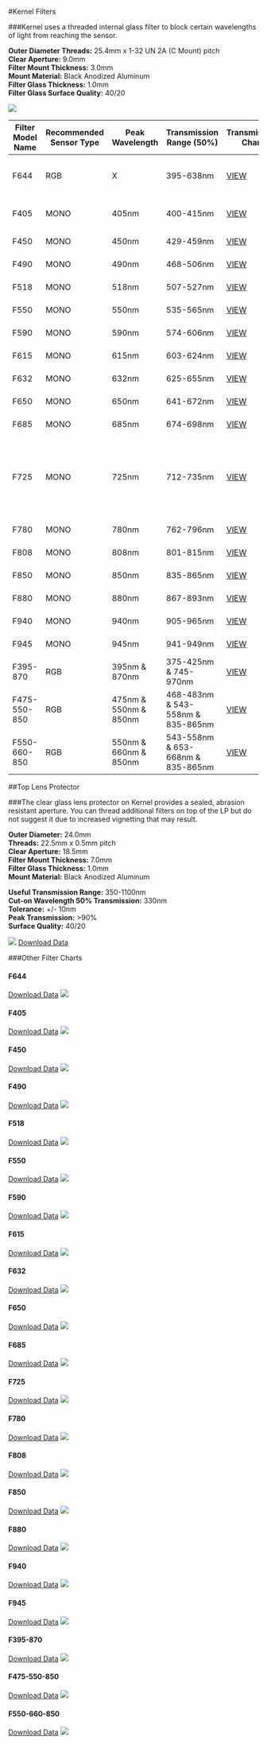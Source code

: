 #Kernel Filters

###Kernel uses a threaded internal glass filter to block certain wavelengths of light from reaching the sensor.

**Outer Diameter Threads:** 25.4mm x 1-32 UN 2A (C Mount) pitch  
**Clear Aperture:** 9.0mm  
**Filter Mount Thickness:** 3.0mm  
**Mount Material:** Black Anodized Aluminum  
**Filter Glass Thickness:** 1.0mm  
**Filter Glass Surface Quality:** 40/20  

![](/assets/all_single_bands.png)

| Filter Model Name | Recommended Sensor Type | Peak Wavelength| Transmission Range (50%) | Transmission Chart | Typical Uses |
|-------------------|-------------------------|----------------|--------------------|--------------------|--------------|
| F644              | RGB                     | X              | 395-638nm          | [VIEW](#f644)      | Visible light RGB only (Cut-off 648nm) |
| F405              | MONO                    | 405nm          | 400-415nm          | [VIEW](#f405)           | Ultraviolet (UV) light detection |
| F450              | MONO                    | 450nm          | 429-459nm          | [VIEW](#f450)           | Blue light indices |
| F490              | MONO                    | 490nm          | 468-506nm          | [VIEW](#f490)           | Blue light indices |
| F518              | MONO                    | 518nm          | 507-527nm          | [VIEW](#f518)           | Green light indices |
| F550              | MONO                    | 550nm          | 535-565nm          | [VIEW](#f550)           | Green light indices |
| F590              | MONO                    | 590nm          | 574-606nm          | [VIEW](#f590)           | Green light indices |
| F615              | MONO                    | 615nm          | 603-624nm          | [VIEW](#f615)           | Green light indices |
| F632              | MONO                    | 632nm          | 625-655nm          | [VIEW](#f632)           | Red light indices |
| F650              | MONO                    | 650nm          | 641-672nm          | [VIEW](#f650)           | Red light indices |
| F685              | MONO                    | 685nm          | 674-698nm          | [VIEW](#f685)           | Red light indices |
| F725              | MONO                    | 725nm          | 712-735nm          | [VIEW](#f725)           | Red-edge: Deeper canopy penetration, earlier detection of reduction in photosynthesis |
| F780              | MONO                    | 780nm          | 762-796nm          | [VIEW](#f780)           | NIR light indices |
| F808              | MONO                    | 808nm          | 801-815nm          | [VIEW](#f808)           | NIR light indices |
| F850              | MONO                    | 850nm          | 835-865nm          | [VIEW](#f850)           | NIR light indices |
| F880              | MONO                    | 880nm          | 867-893nm          | [VIEW](#f880)           | NIR light indices |
| F940              | MONO                    | 940nm          | 905-965nm          | [VIEW](#f940)           | NIR light indices |
| F945              | MONO                    | 945nm          | 941-949nm          | [VIEW](#f945)           | NIR light indices |
| F395-870          | RGB                     | 395nm & 870nm  | 375-425nm & 745-970nm          | [VIEW](#f395-870)           | Atmospheric indices|
| F475-550-850      | RGB                     | 475nm & 550nm & 850nm | 468-483nm & 543-558nm & 835-865nm          | [VIEW](#f475-550-850)           | ENDVI, improved NDVI |
| F550-660-850      | RGB                     | 550nm & 660nm & 850nm | 543-558nm & 653-668nm & 835-865nm          | [VIEW](#f550-660-850)           | NDVI, GNDVI, CVI, NG, NNIR, NR, TVI |

##Top Lens Protector

###The clear glass lens protector on Kernel provides a sealed, abrasion resistant aperture. You can thread additional filters on top of the LP but do not suggest it due to increased vignetting that may result.

**Outer Diameter:** 24.0mm  
**Threads:** 22.5mm x 0.5mm pitch  
**Clear Aperture:** 18.5mm  
**Filter Mount Thickness:** 7.0mm  
**Filter Glass Thickness:** 1.0mm  
**Mount Material:** Black Anodized Aluminum  

**Useful Transmission Range:** 350-1100nm  
**Cut-on Wavelength 50% Transmission:** 330nm  
**Tolerance:** +/- 10nm  
**Peak Transmission:** >90%  
**Surface Quality:** 40/20  

![](/assets/lp.png)
[Download Data](http://docs.peauproductions.com/kernel/filters/lens_protector_chart.xlsx)

###Other Filter Charts

#### F644
[Download Data](https://drive.google.com/open?id=1KXIcBocpRT0T0D1K6RBvKQnb173TVBP1)
![](/assets/f644.png)
#### F405
[Download Data](https://drive.google.com/open?id=1vsHdlUmrUqdtKAximoXHhInFhHt7TJaK)
![](/assets/f405.png)
#### F450
[Download Data](https://drive.google.com/open?id=1jV3FPhNSCsYZgfRRSVjBl2XwHPE4OeNK)
![](/assets/f450.png)
#### F490
[Download Data](https://drive.google.com/open?id=1ulbUbOIlhxDcs7Ma2u7r0nk70Kd7A_Ba)
![](/assets/f490.png)
#### F518
[Download Data](https://drive.google.com/open?id=1g3hExAOM2V_C_5KzJDXqRzmDkqgXJDl4)
![](/assets/f518.png)
#### F550
[Download Data](https://drive.google.com/open?id=1Y_HLghLro4-L3AhI4G3gCVR8RqY8WNA0)
![](/assets/f550.png)
#### F590
[Download Data](https://drive.google.com/open?id=1qMHhxW_Be7qX3JJ7W0F-ufEvvbDLQ1WB)
![](/assets/f590.png)
#### F615
[Download Data](https://drive.google.com/open?id=1WXNJtee1zxD7XDPD5F2s5z3XiwYVDmzN)
![](/assets/f615.png)
#### F632
[Download Data](https://drive.google.com/open?id=1GX9pAG955fPqyeQbwGFKwVgofIFL7YPW)
![](/assets/f632.png)
#### F650
[Download Data](https://drive.google.com/open?id=1Evlkz02rjpBjWZ0zjb4HxGk6OmvT2V1Y)
![](/assets/f650.png)
#### F685
[Download Data](https://drive.google.com/open?id=1JUaVJFfFhYOL4ZhccDcAWCoLvOIE8aRj)
![](/assets/F685.png)
#### F725
[Download Data](https://drive.google.com/open?id=1CHoqJl4VrZQmYRHdiZuXvZSaPzfnV0V9)
![](/assets/f725.png)
#### F780
[Download Data](https://drive.google.com/open?id=1C5rd8KiqzvYe6UFBlVWS0eT3bMd89jzN)
![](/assets/f780.png)
#### F808
[Download Data](https://drive.google.com/open?id=18YNw24ULdjx-uJL1f3h3r1LLdM0_wbV_)
![](/assets/f808.png)
#### F850
[Download Data](https://drive.google.com/open?id=1dPJGFTbgDd1c1yPK53EBdOUGpuNjyYzw)
![](/assets/f850.png)
#### F880
[Download Data](https://drive.google.com/open?id=18gSViIwO1LVzcq86AjFUpT1uc1fL0OXx)
![](/assets/f880.png)
#### F940
[Download Data](https://drive.google.com/open?id=1f3CpEowGbdFMMsOCCQCZ8N8LKyFrq8Yy)
![](/assets/F940.PNG)
#### F945
[Download Data](https://drive.google.com/open?id=1_fIvaFiWJuMvSaybnjWD6qccpg_IVxlI)
![](/assets/F945.PNG)
#### F395-870
[Download Data](https://drive.google.com/open?id=1tt3k2GjjOomKi95G49BJtM17AC4mx0z0)
![](/assets/f395-870.png)
#### F475-550-850
[Download Data](https://drive.google.com/open?id=1t6k9DLTs5rK9Pg8zx7wqijDZBLaoi74c)
![](/assets/f475-550-850.png)
#### F550-660-850
[Download Data](https://drive.google.com/open?id=1x88mDjWm_UcpBueQgvvhcwzX6gEksi6d)
![](/assets/f550-660-850.png)